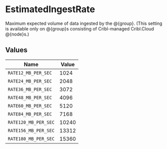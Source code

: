 # EstimatedIngestRate

Maximum expected volume of data ingested by the @{group}. (This setting is available only on @{group}s consisting of Cribl-managed Cribl.Cloud @{node}s.)


## Values

| Name                 | Value                |
| -------------------- | -------------------- |
| `RATE12_MB_PER_SEC`  | 1024                 |
| `RATE24_MB_PER_SEC`  | 2048                 |
| `RATE36_MB_PER_SEC`  | 3072                 |
| `RATE48_MB_PER_SEC`  | 4096                 |
| `RATE60_MB_PER_SEC`  | 5120                 |
| `RATE84_MB_PER_SEC`  | 7168                 |
| `RATE120_MB_PER_SEC` | 10240                |
| `RATE156_MB_PER_SEC` | 13312                |
| `RATE180_MB_PER_SEC` | 15360                |
